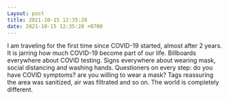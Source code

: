 ```yaml
---
Layout: post
title: 2021-10-15 12:35:28
date: 2021-10-15 12:35:28 +0700
---
```

I am traveling for the first time since COVID-19 started, almost after
2 years. It is jarring how much COVID-19 become part of our
life. Billboards everywhere about COVID testing. Signs everywhere about
wearing mask, social distancing and washing hands. Questioners on
every step: do you have COVID symptoms? are you willing to wear
a mask? Tags reassuring the area was sanitized, air was filtrated and so on. The
world is completely different.
